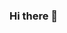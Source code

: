 ### Hi there 👋

<!--
**easyrun32/easyrun32** is a ✨ _special_ ✨ repository because its `README.md` (this file) appears on your GitHub profile.

![Farmers Market Finder Demo](easyrun32/coolgif.gif)
-->
